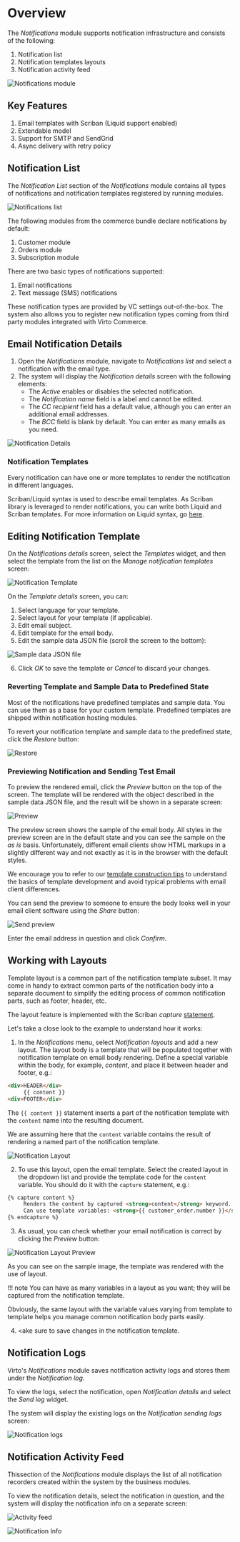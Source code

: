 # Overview

The *Notifications* module supports notification infrastructure and consists of the following:

1. Notification list
1. Notification templates layouts
1. Notification activity feed

![Notifications module](media/screen-notifications-module.png)

## Key Features

1. Email templates with Scriban (Liquid support enabled)
1. Extendable model
1. Support for SMTP and SendGrid
1. Async delivery with retry policy

## Notification List

The *Notification List* section of the *Notifications* module contains all types of notifications and notification templates registered by running modules.

![Notifications list](media/screen-notifications-list.png)

The following modules from the commerce bundle declare notifications by default:

1. Customer module
1. Orders module
1. Subscription module

There are two basic types of notifications supported:

1. Email notifications
1. Text message (SMS) notifications

These notification types are provided by VC settings out-of-the-box. The system also allows you to register new notification types coming from third party modules integrated with Virto Commerce.

## Email Notification Details

1. Open the *Notifications* module, navigate to *Notifications list* and select a notification with the email type.
1. The system will display the *Notification details* screen with the following elements:
     + The *Active* enables or disables the selected notification.
     + The *Notification name* field is a label and cannot be edited.     
     + The *CC recipient* field has a default value, although you can enter an additional email addresses.
     + The *BCC* field is blank by default. You can enter as many emails as you need.

![Notification Details](media/screen-notification-details.png)

### Notification Templates
Every notification can have one or more templates to render the notification in different languages.

Scriban/Liquid syntax is used to describe email templates. As Scriban library is leveraged to render notifications, you can write both Liquid and Scriban templates. For more information on Liquid syntax, go [here](https://github.com/scriban/scriban/blob/master/doc/liquid-support.md).

## Editing Notification Template

On the *Notifications details* screen, select the *Templates* widget, and then select the template from the list on the *Manage notification templates* screen:

![Notification Template](media/screen-notification-template.png)

On the *Template details* screen, you can:
1. Select language for your template.
1. Select layout for your template (if applicable).
1. Edit email subject.
1. Edit template for the email body.
1. Edit the sample data JSON file (scroll the screen to the bottom):

![Sample data JSON file](media/sample-data-json.png)

6. Click *OK* to save the template or *Cancel* to discard your changes.

### Reverting Template and Sample Data to Predefined State
Most of the notifications have predefined templates and sample data. You can use them as a base for your custom template. Predefined templates are shipped within notification hosting modules.

To revert your notification template and sample data to the predefined state, click the *Restore* button:

![Restore](media/screen-notification-template-restore.png)

### Previewing Notification and Sending Test Email
To preview the rendered email, click the *Preview* button on the top of the screen. The template will be rendered with the object described in the sample data JSON file, and the result will be shown in a separate screen:

![Preview](media/screen-notification-template-preview.png)

The preview screen shows the sample of the email body. All styles in the preview screen are in the default state and you can see the sample on the *as is* basis.
Unfortunately, different email clients show HTML markups in a slightly different way and not exactly as it is in the browser with the default styles.

We encourage you to refer to our [template construction tips](tips-and-tricks-for-creating-email-templates.md) to understand the basics of template development and avoid typical problems with email client differences.

You can send the preview to someone to ensure the body looks well in your email client software using the *Share* button:

![Send preview](media/screen-notification-template-send-preview.png)

Enter the email address in question and click *Confirm*.

## Working with Layouts

Template layout is a common part of the notification template subset. It may come in handy to extract common parts of the notification body into a separate document to simplify the editing process of common notification parts, such as footer, header, etc.

The layout feature is implemented with the Scriban *capture* [statement](https://github.com/scriban/scriban/blob/master/doc/language.md#96-capture-variable--end).

Let's take a close look to the example to understand how it works:

1. In the *Notifications* menu, select *Notification layouts* and add a new layout. The layout body is a template that will be populated together with notification template on email body rendering. Define a special variable within the body, for example, *content*, and place it between header and footer, e.g.:

```html
<div>HEADER</div>
     {{ content }}
<div>FOOTER</div>
```

The `{{ content }}` statement inserts a part of the notification template with the `content` name into the resulting document.

We are assuming here that the `content` variable contains the result of rendering a named part of the notification template.

![Notification Layout](media/notification-layout-new.png)

2. To use this layout, open the email template. Select the created layout in the dropdown list and provide the template code for the `content` variable. You should do it with the `capture` statement, e.g.:

```html
{% capture content %}
     Renders the content by captured <strong>content</strong> keyword. <br />
     Can use template variables: <strong>{{ customer_order.number }}</strong> 
{% endcapture %}
``` 

3. As usual, you can check whether your email notification is correct by clicking the *Preview* button:

![Notification Layout Preview](media/notification-layout-preview.png)

As you can see on the sample image, the template was rendered with the use of layout.

!!! note
    You can have as many variables in a layout as you want; they will be captured from the notification template.

Obviously, the same layout with the variable values varying from template to template helps you manage common notification body parts easily.

4. <ake sure to save changes in the notification template.

## Notification Logs

Virto's *Notifications* module saves notification activity logs and stores them under the *Notification log*.

To view the logs, select the notification, open *Notification details* and select the *Send log* widget.
    
The system will display the existing logs on the *Notification sending logs* screen:

![Notification logs](media/screen-sending-logs.png)

 ## Notification Activity Feed

Thissection of the *Notifications* module displays the list of all notification recorders created within the system by the business modules. 

To view the notification details, select the notification in question, and the system will display the notification info on a separate screen:

![Activity feed](media/screen-notification-activity-feed.png)

![Notification Info](media/screen-notification-info.png)
